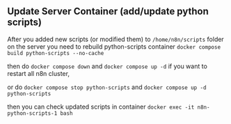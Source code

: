 ## Update Server Container (add/update python scripts)

After you added new scripts (or modified them) to `/home/n8n/scripts` folder on the server you need to rebuild python-scripts container `docker compose build python-scripts --no-cache`

then do `docker compose down` and `docker compose up -d` if you want to restart all n8n cluster, 

or do `docker compose stop python-scripts` and `docker compose up -d python-scripts`

then you can check updated scripts in container `docker exec -it n8n-python-scripts-1 bash`